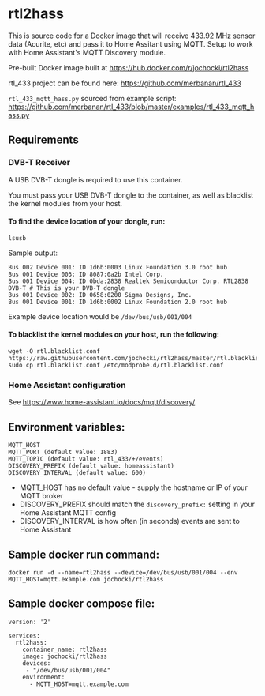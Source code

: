 # rtl2hass

This is source code for a Docker image that will receive 433.92 MHz sensor data (Acurite, etc) and pass it to Home Assitant using MQTT. Setup to work with Home Assistant's MQTT Discovery module.

Pre-built Docker image built at https://hub.docker.com/r/jochocki/rtl2hass

rtl_433 project can be found here: https://github.com/merbanan/rtl_433

`rtl_433_mqtt_hass.py` sourced from example script: https://github.com/merbanan/rtl_433/blob/master/examples/rtl_433_mqtt_hass.py

## Requirements

### DVB-T Receiver
A USB DVB-T dongle is required to use this container.

You must pass your USB DVB-T dongle to the container, as well as blacklist the kernel modules from your host.

#### To find the device location of your dongle, run:
```
lsusb
```

Sample output:
```
Bus 002 Device 001: ID 1d6b:0003 Linux Foundation 3.0 root hub
Bus 001 Device 003: ID 8087:0a2b Intel Corp. 
Bus 001 Device 004: ID 0bda:2838 Realtek Semiconductor Corp. RTL2838 DVB-T # This is your DVB-T dongle
Bus 001 Device 002: ID 0658:0200 Sigma Designs, Inc. 
Bus 001 Device 001: ID 1d6b:0002 Linux Foundation 2.0 root hub
```

Example device location would be `/dev/bus/usb/001/004`

#### To blacklist the kernel modules on your host, run the following:
```
wget -O rtl.blacklist.conf https://raw.githubusercontent.com/jochocki/rtl2hass/master/rtl.blacklist.conf
sudo cp rtl.blacklist.conf /etc/modprobe.d/rtl.blacklist.conf
```
### Home Assistant configuration

See https://www.home-assistant.io/docs/mqtt/discovery/

## Environment variables:
```
MQTT_HOST
MQTT_PORT (default value: 1883)
MQTT_TOPIC (default value: rtl_433/+/events)
DISCOVERY_PREFIX (default value: homeassistant)
DISCOVERY_INTERVAL (default value: 600)
```

* MQTT_HOST has no default value - supply the hostname or IP of your MQTT broker
* DISCOVERY_PREFIX should match the `discovery_prefix:` setting in your Home Assistant MQTT config
* DISCOVERY_INTERVAL is how often (in seconds) events are sent to Home Assistant

## Sample docker run command:
```
docker run -d --name=rtl2hass --device=/dev/bus/usb/001/004 --env MQTT_HOST=mqtt.example.com jochocki/rtl2hass
```

## Sample docker compose file:
```
version: '2'

services:
  rtl2hass:
    container_name: rtl2hass
    image: jochocki/rtl2hass
    devices:
     - "/dev/bus/usb/001/004"
    environment:
      - MQTT_HOST=mqtt.example.com
```
